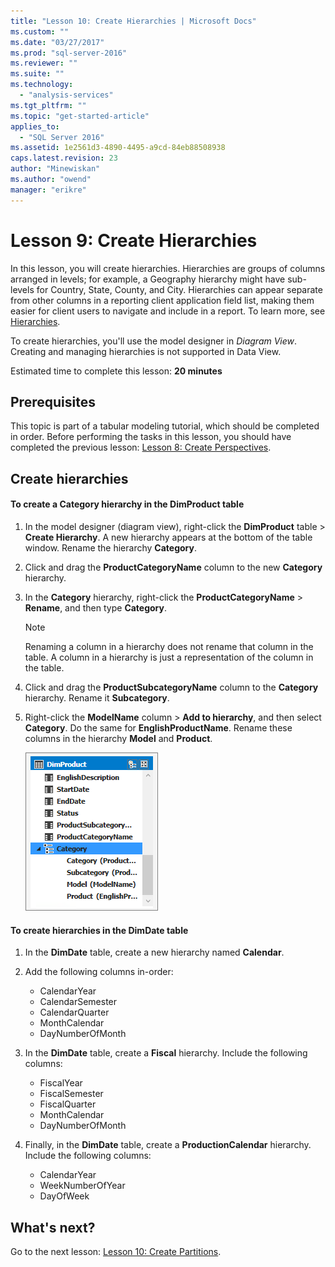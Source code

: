```yaml
---
title: "Lesson 10: Create Hierarchies | Microsoft Docs"
ms.custom: ""
ms.date: "03/27/2017"
ms.prod: "sql-server-2016"
ms.reviewer: ""
ms.suite: ""
ms.technology: 
  - "analysis-services"
ms.tgt_pltfrm: ""
ms.topic: "get-started-article"
applies_to: 
  - "SQL Server 2016"
ms.assetid: 1e2561d3-4890-4495-a9cd-84eb88508938
caps.latest.revision: 23
author: "Minewiskan"
ms.author: "owend"
manager: "erikre"
---
```

# Lesson 9: Create Hierarchies
In this lesson, you will create hierarchies. Hierarchies are groups of columns arranged in levels; for example, a Geography hierarchy might have sub-levels for Country, State, County, and City. Hierarchies can appear separate from other columns in a reporting client application field list, making them easier for client users to navigate and include in a report. To learn more, see [Hierarchies](../analysis-services/tabular-models/hierarchies-ssas-tabular.md).  
  
To create hierarchies, you'll use the model designer in *Diagram View*. Creating and managing hierarchies is not supported in Data View.  
  
Estimated time to complete this lesson: **20 minutes**  
  
## Prerequisites  
This topic is part of a tabular modeling tutorial, which should be completed in order. Before performing the tasks in this lesson, you should have completed the previous lesson: [Lesson 8: Create Perspectives](../analysis-services/lesson-8-create-perspectives.md).  
  
## Create hierarchies  
  
#### To create a Category hierarchy in the DimProduct table  
  
1.  In the model designer (diagram view), right-click the **DimProduct** table > **Create Hierarchy**. A new hierarchy appears at the bottom of the table window. Rename the hierarchy **Category**.  
  
2.  Click and drag the **ProductCategoryName** column to the new **Category** hierarchy.  
  
3.  In the **Category** hierarchy, right-click the **ProductCategoryName** > **Rename**, and then type **Category**.  
  
    > [!NOTE]  
    > Renaming a column in a hierarchy does not rename that column in the table. A column in a hierarchy is just a representation of the column in the table.  
  
4.  Click and drag the **ProductSubcategoryName** column to the **Category** hierarchy. Rename it **Subcategory**. 
  
5.  Right-click the **ModelName** column > **Add to hierarchy**, and then select **Category**. Do the same for **EnglishProductName**. Rename these columns in the hierarchy **Model** and **Product**.  

    ![as-tabular-lesson9-category](../analysis-services/media/as-tabular-lesson9-category.png)
  
#### To create hierarchies in the DimDate table  
  
1.  In the **DimDate** table, create a new hierarchy named **Calendar**.  
  
3.  Add the following columns in-order:

    *  CalendarYear
    *  CalendarSemester
    *  CalendarQuarter
    *  MonthCalendar
    *  DayNumberOfMonth
    
4.  In the **DimDate** table, create a **Fiscal** hierarchy. Include the following columns:  
  
    *  FiscalYear
    *  FiscalSemester
    *  FiscalQuarter
    *  MonthCalendar
    *  DayNumberOfMonth
  
5.  Finally, in the **DimDate** table, create a **ProductionCalendar** hierarchy. Include the following columns:  
    *  CalendarYear
    *  WeekNumberOfYear
    *  DayOfWeek
  
 ## What's next?
Go to the next lesson: [Lesson 10: Create Partitions](../analysis-services/lesson-10-create-partitions.md). 
  
  
